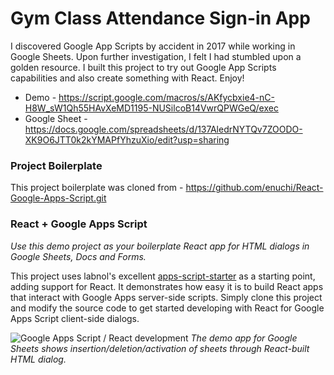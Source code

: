 # Gym Class Attendance Sign-in App
I discovered Google App Scripts by accident in 2017 while working in Google Sheets. Upon further investigation, I felt I had stumbled upon a golden resource. I built this project to try out Google App Scripts capabilities and also create something with React. Enjoy!

* Demo - https://script.google.com/macros/s/AKfycbxie4-nC-H8W_sW1Qh55HAvXeMD1195-NUSilcoB14VwrQPWGeQ/exec
* Google Sheet - https://docs.google.com/spreadsheets/d/137AledrNYTQv7ZOODO-XK9O6JTT0k2kYMAPfYhzuXio/edit?usp=sharing

### Project Boilerplate
This project boilerplate was cloned from - https://github.com/enuchi/React-Google-Apps-Script.git

### React + Google Apps Script
*Use this demo project as your boilerplate React app for HTML dialogs in Google Sheets, Docs and Forms.*

This project uses labnol's excellent [apps-script-starter](https://github.com/labnol/apps-script-starter) as a starting point, adding support for React. It demonstrates how easy it is to build React apps that interact with Google Apps server-side scripts. Simply clone this project and modify the source code to get started developing with React for Google Apps Script client-side dialogs.

![Google Apps Script / React development](https://i.imgur.com/0yYQoYj.jpg "Start a React project for Google Apps Script")
*The demo app for Google Sheets shows insertion/deletion/activation of sheets through React-built HTML dialog.*

